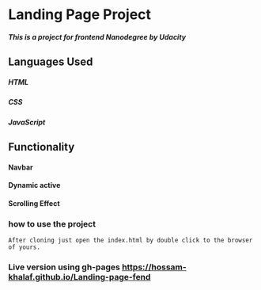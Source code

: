 # Landing Page Project

##### This is a project for frontend Nanodegree by Udacity

## Languages Used

##### HTML
##### CSS
##### JavaScript

## Functionality

#### Navbar
#### Dynamic active
#### Scrolling Effect

### how to use the project

    After cloning just open the index.html by double click to the browser of yours.

### Live version using gh-pages https://hossam-khalaf.github.io/Landing-page-fend
